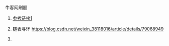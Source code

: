 牛客网刷题

1. [参考链接1](https://www.nowcoder.com/discuss/198840?type=1)

2. 链表寻环
https://blog.csdn.net/weixin_38118016/article/details/79068949

3. 